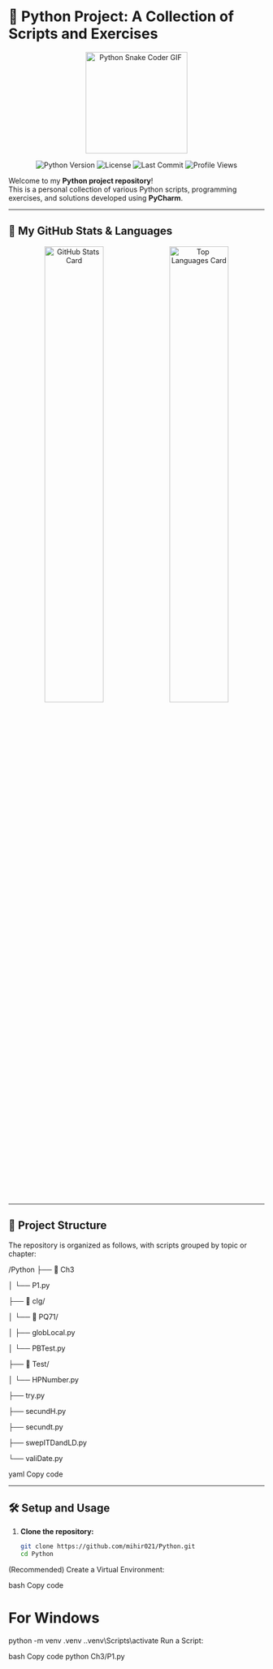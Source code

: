 # 🐍 Python Project: A Collection of Scripts and Exercises

<p align="center">
  <img src="https://media.giphy.com/media/LMt9638dO8dftAjtco/giphy.gif" width="200" alt="Python Snake Coder GIF">
</p>

<p align="center">
  <img src="https://img.shields.io/badge/Python-3.11-3776AB?style=for-the-badge&logo=python&logoColor=white" alt="Python Version">
  <img src="https://img.shields.io/github/license/mihir021/Python?style=for-the-badge" alt="License">
  <img src="https://img.shields.io/github/last-commit/mihir021/Python?style=for-the-badge&logo=github&color=blueviolet" alt="Last Commit">
  <img src="https://komarev.com/ghpvc/?username=mihir021&style=for-the-badge&color=brightgreen" alt="Profile Views">
</p>

Welcome to my **Python project repository**!  
This is a personal collection of various Python scripts, programming exercises, and solutions developed using **PyCharm**.

---

## 🚀 My GitHub Stats & Languages

<p align="center">
  <img width="48%" src="https://github-readme-stats.vercel.app/api?username=mihir021&show_icons=true&theme=tokyonight" alt="GitHub Stats Card">
  <img width="48%" src="https://github-readme-stats.vercel.app/api/top-langs/?username=mihir021&layout=compact&theme=tokyonight" alt="Top Languages Card">
</p>

---

## 📂 Project Structure

The repository is organized as follows, with scripts grouped by topic or chapter:

/Python
├── 📁 Ch3

│ └── P1.py

├── 📁 clg/

│ └── 📁 PQ71/

│ ├── globLocal.py

│ └── PBTest.py

├── 📁 Test/

│ └── HPNumber.py

├── try.py

├── secundH.py

├── secundt.py

├── swepITDandLD.py

└── valiDate.py

yaml
Copy code

---

## 🛠️ Setup and Usage

1. **Clone the repository:**
   ```bash
   git clone https://github.com/mihir021/Python.git
   cd Python
(Recommended) Create a Virtual Environment:

bash
Copy code
# For Windows
python -m venv .venv
.\.venv\Scripts\activate
Run a Script:

bash
Copy code
python Ch3/P1.py
